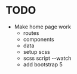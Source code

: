 # TODO

- Make home page work
  - routes
  - components
  - data
  - setup scss
  - scss script --watch
  - add bootstrap 5
